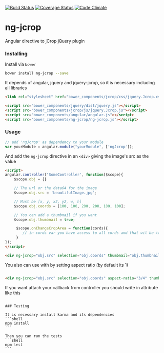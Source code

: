 [![Build Status](https://travis-ci.org/andrefarzat/ng-jcrop.svg?branch=master)](https://travis-ci.org/andrefarzat/ng-jcrop)
[![Coverage Status](https://coveralls.io/repos/andrefarzat/ng-jcrop/badge.png)](https://coveralls.io/r/andrefarzat/ng-jcrop)
[![Code Climate](https://codeclimate.com/github/andrefarzat/ng-jcrop/badges/gpa.svg)](https://codeclimate.com/github/andrefarzat/ng-jcrop)

ng-jcrop
========

Angular directive to jCrop jQuery plugin


### Installing

Install via `bower`

```sh
bower install ng-jcrop --save
```


It depends of angular, jquery and jquery-jcrop, so it is necessary including all libraries

```html
<link rel="stylesheet" href="bower_components/jcrop/css/jquery.Jcrop.css" />

<script src="bower_components/jquery/dist/jquery.js"></script>
<script src="bower_components/jcrop/js/jquery.Jcrop.js"></script>
<script src="bower_components/angular/angular.js"></script>
<script src="bower_components/ng-jcrop/ng-jcrop.js"></script>
```

### Usage

```js
// add 'ngJcrop' as dependency to your module
var yourModule = angular.module("yourModule", ['ngJcrop']);
```

And add the `ng-jcrop` directive in an `<div>` giving the
image's src as the value
```html
<script>
angular.controller('SomeController', function($scope){
    $scope.obj = {}

    // The url or the data64 for the image
    $scope.obj.src = 'beautifulImage.jpg';

    // Must be [x, y, x2, y2, w, h]
    $scope.obj.coords = [100, 100, 200, 200, 100, 100];

    // You can add a thumbnail if you want
    $scope.obj.thumbnail = true;

     $scope.onChangeCropArea = function(cords){
        // in cords var you have access to all cords and that wil be trigered all time when user interact with crop area
     }
});
</script>
```
```html
<div ng-jcrop="obj.src" selection="obj.coords" thumbnail="obj.thumbnail"></div>
```

You also can use with by setting aspect ratio (by default its 1)
```html

<div ng-jcrop="obj.src" selection="obj.coords" aspect-ratio="3/4" thumbnail="obj.thumbnail"></div>
```
If you want  attach your callback from controller you should write in attribute like this

<div ng-jcrop="obj.src" selection="obj.coords" aspect-ratio="3/4"  thumbnail="obj.thumbnail" on-change-fn="onChangeCropArea(cords)"></div>

````

### Testing

It is necessary install karma and its dependencies
```shell
npm install
```

Then you can run the tests
```shell
npm test
```
